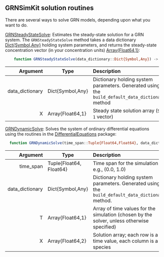 ## GRNSimKit solution routines
There are several ways to solve GRN models, depending upon what you want to do.

[GRNSteadyStateSolve](https://github.com/varnerlab/GRNSimKit/blob/master/src/Solve.jl): Estimates the steady-state solution for a GRN system. The ``GRNSteadyStateSolve`` method takes a data dictionary [Dict{Symbol,Any}](https://docs.julialang.org/en/v1/base/collections/#Dictionaries-1) holding system parameters, and returns the steady-state concentration
vector (in your concentration units) [Array{Float64,1}](https://docs.julialang.org/en/v1/base/arrays/):

```jl
    function GRNSteadyStateSolve(data_dictionary::Dict{Symbol,Any}) -> Array{Float64,1}
```

Argument | Type | Description
---: | --- | :---
data_dictionary | Dict{Symbol,Any} | Dictionary holding system parameters. Generated using the ``build_default_data_dictionary`` method
X | Array{Float64,1} | Steady state solution array (``S x 1`` vector)





[GRNDynamicSolve](https://github.com/varnerlab/GRNSimKit/blob/master/src/Solve.jl):
Solves the system of ordinary differential equations using the routines in the [DifferentialEquations](https://github.com/JuliaDiffEq/DifferentialEquations.jl) package:

```jl
  function GRNDynamicSolve(time_span::Tuple{Float64,Float64}, data_dictionary::Dict{Symbol,Any}) -> (T::Array{Float64,1}, X::Array{Float64,2})
```

Argument | Type | Description
---: | --- | :---
time_span | Tuple{Float64, Float64} | Time span for the simulation e.g., (0.0, 1.0)
data_dictionary | Dict{Symbol,Any} | Dictionary holding system parameters. Generated using the ``build_default_data_dictionary`` method.
T | Array{Float64,1} | Array of time values for the simulation (chosen by the solver, unless otherwise specified)
X | Array{Float64,2} | Solution array; each row is a time value, each column is a species
